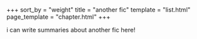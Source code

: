 +++
sort_by = "weight"
title = "another fic"
template = "list.html"
page_template = "chapter.html"
+++

i can write summaries about another fic here!